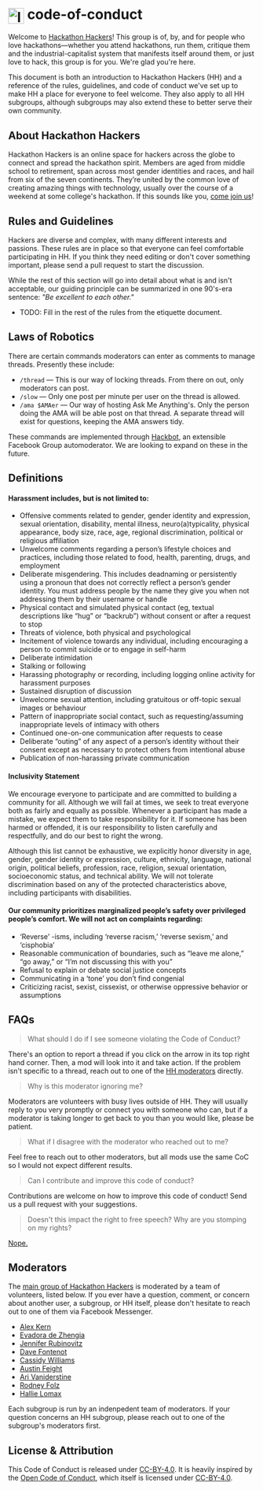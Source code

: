 # <img src="https://raw.githubusercontent.com/HackathonHackers/code-of-conduct/master/ico.png" alt="Ico" height="32" valign="middle" /> code-of-conduct

Welcome to [Hackathon Hackers](http://hh.gd)! This group is of, by, and for people who love hackathons—whether you attend hackathons, run them, critique them and the industrial-capitalist system that manifests itself around them, or just love to hack, this group is for you. We're glad you're here.

This document is both an introduction to Hackathon Hackers (HH) and a reference of the rules, guidelines, and code of conduct we've set up to make HH a place for everyone to feel welcome. They also apply to all HH subgroups, although subgroups may also extend these to better serve their own community.

## About Hackathon Hackers

Hackathon Hackers is an online space for hackers across the globe to connect and spread the hackathon spirit. Members are aged from middle school to retirement, span across most gender identities and races, and hail from six of the seven continents. They’re united by the common love of creating amazing things with technology, usually over the course of a weekend at some college's hackathon. If this sounds like you, [come join us](http://hh.gd)!

## Rules and Guidelines

Hackers are diverse and complex, with many different interests and passions. These rules are in place so that everyone can feel comfortable participating in HH. If you think they need editing or don't cover something important, please send a pull request to start the discussion.

While the rest of this section will go into detail about what is and isn't acceptable, our guiding principle can be summarized in one 90's-era sentence: *"Be excellent to each other."*

* TODO: Fill in the rest of the rules from the etiquette document.

## Laws of Robotics

There are certain commands moderators can enter as comments to manage threads. Presently these include:

* `/thread` — This is our way of locking threads. From there on out, only moderators can post.
* `/slow` — Only one post per minute per user on the thread is allowed.
* `/ama $AMAer` — Our way of hosting Ask Me Anything's. Only the person doing the AMA will be able post on that thread. A separate thread will exist for questions, keeping the AMA answers tidy.

These commands are implemented through [Hackbot](http://hh.gd/hackbot), an extensible Facebook Group automoderator. We are looking to expand on these in the future.

## Definitions
#### Harassment includes, but is not limited to:

* Offensive comments related to gender, gender identity and expression, sexual orientation, disability, mental illness, neuro(a)typicality, physical appearance, body size, race, age, regional discrimination, political or religious affiliation
* Unwelcome comments regarding a person’s lifestyle choices and practices, including those related to food, health, parenting, drugs, and employment
* Deliberate misgendering. This includes deadnaming or persistently using a pronoun that does not correctly reflect a person’s gender identity. You must address people by the name they give you when not addressing them by their username or handle
* Physical contact and simulated physical contact (eg, textual descriptions like “hug” or “backrub”) without consent or after a request to stop
* Threats of violence, both physical and psychological
* Incitement of violence towards any individual, including encouraging a person to commit suicide or to engage in self-harm
* Deliberate intimidation
* Stalking or following
* Harassing photography or recording, including logging online activity for harassment purposes
* Sustained disruption of discussion
* Unwelcome sexual attention, including gratuitous or off-topic sexual images or behaviour
* Pattern of inappropriate social contact, such as requesting/assuming inappropriate levels of intimacy with others
* Continued one-on-one communication after requests to cease
* Deliberate “outing” of any aspect of a person’s identity without their consent except as necessary to protect others from intentional abuse
* Publication of non-harassing private communication

#### Inclusivity Statement

We encourage everyone to participate and are committed to building a community for all. Although we will fail at times, we seek to treat everyone both as fairly and equally as possible. Whenever a participant has made a mistake, we expect them to take responsibility for it. If someone has been harmed or offended, it is our responsibility to listen carefully and respectfully, and do our best to right the wrong.

Although this list cannot be exhaustive, we explicitly honor diversity in age, gender, gender identity or expression, culture, ethnicity, language, national origin, political beliefs, profession, race, religion, sexual orientation, socioeconomic status, and technical ability. We will not tolerate discrimination based on any of the protected characteristics above, including participants with disabilities.

#### Our community prioritizes marginalized people’s safety over privileged people’s comfort. We will not act on complaints regarding:

* ‘Reverse’ -isms, including ‘reverse racism,’ ‘reverse sexism,’ and ‘cisphobia’
* Reasonable communication of boundaries, such as “leave me alone,” “go away,” or “I’m not discussing this with you”
* Refusal to explain or debate social justice concepts
* Communicating in a ‘tone’ you don’t find congenial
* Criticizing racist, sexist, cissexist, or otherwise oppressive behavior or assumptions


## FAQs

> What should I do if I see someone violating the Code of Conduct?

There's an option to report a thread if you click on the arrow in its top right hand corner. Then, a mod will look into it and take action. If the problem isn't specific to a thread, reach out to one of the [HH moderators](#moderators) directly.

> Why is this moderator ignoring me?

Moderators are volunteers with busy lives outside of HH. They will usually reply to you very promptly or connect you with someone who can, but if a moderator is taking longer to get back to you than you would like, please be patient. 

> What if I disagree with the moderator who reached out to me?

Feel free to reach out to other moderators, but all mods use the same CoC so I would not expect different results.

> Can I contribute and improve this code of conduct?

Contributions are welcome on how to improve this code of conduct! Send us a pull request with your suggestions.

> Doesn't this impact the right to free speech? Why are you stomping on my rights?

[Nope.](https://imgs.xkcd.com/comics/free_speech.png)

## Moderators

The [main group of Hackathon Hackers](http://hh.gd) is moderated by a team of volunteers, listed below. If you ever have a question, comment, or concern about another user, a subgroup, or HH itself, please don't hesitate to reach out to one of them via Facebook Messenger.

* [Alex Kern](https://www.facebook.com/kernvision)
* [Evadora de Zhengia](https://www.facebook.com/zhengia)
* [Jennifer Rubinovitz](https://www.facebook.com/jbr1992)
* [Dave Fontenot](https://www.facebook.com/davefontenot)
* [Cassidy Williams](https://www.facebook.com/superandomness)
* [Austin Feight](https://www.facebook.com/afeight)
* [Ari Vaniderstine](https://www.facebook.com/itsariari)
* [Rodney Folz](https://www.facebook.com/folz)
* [Hallie Lomax](https://www.facebook.com/Wolfrun1)

Each subgroup is run by an indenpedent team of moderators. If your question concerns an HH subgroup, please reach out to one of the subgroup's moderators first.

## License & Attribution

This Code of Conduct is released under [CC-BY-4.0](https://creativecommons.org/licenses/by/4.0/). It is heavily inspired by the [Open Code of Conduct](http://todogroup.org/opencodeofconduct/), which itself is licensed under [CC-BY-4.0](https://creativecommons.org/licenses/by/4.0/).
